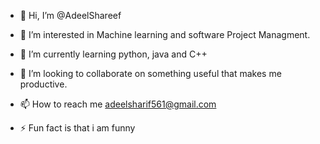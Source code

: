 - 👋 Hi, I’m @AdeelShareef
- 👀 I’m interested in Machine learning and software Project Managment.
- 🌱 I’m currently learning python, java and C++
- 💞️ I’m looking to collaborate on something useful that makes me productive.
- 📫 How to reach me adeelsharif561@gmail.com

- ⚡ Fun fact is that  i am funny

<!---
AdeelShareef/AdeelShareef is a ✨ special ✨ repository because its `README.md` (this file) appears on your GitHub profile.
You can click the Preview link to take a look at your changes.
--->
